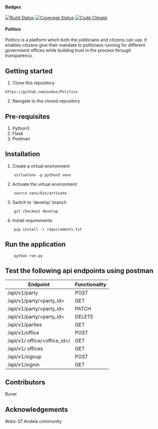 #### Badges

[![Build Status](https://travis-ci.org/exdus/Politico.svg?branch=develop)](https://travis-ci.org/exdus/Politico)
[![Coverage Status](https://coveralls.io/repos/github/exdus/Politico/badge.svg?branch=develop)](https://coveralls.io/github/exdus/Politico?branch=develop)
[![Code Climate](https://codeclimate.com/github/codeclimate/codeclimate/badges/gpa.svg)](https://codeclimate.com/github/<exdus>/<Politico>)

#### Politico

Politico is a platform which both the politicians and citizens can use. It enables citizens give their mandate to politicians running for different government offices while building trust in the process through transparency. 



Getting started
--------------------
1. Clone this repository
```
https://github.com/exdus/Politico
```

2. Navigate to the cloned repository

Pre-requisites
----------------------
1. Python3
2. Flask
3. Postman

Installation
---------------------------------
1. Create a virtual environment
```
    virtualenv -p python3 venv
```

2. Activate the virtual environment
```
    source venv/bin/activate
```

3. Switch to 'develop' branch
```
    git checkout develop
```

4. Install requirements
```
    pip install -r requirements.txt
```

Run the application
---------------------------------
```
    python run.py
```
Test the following api endpoints using postman
-----------------------------------------------

| Endpoint | Functionality |
----------|---------------
/api/v1/party             | POST    | Create a party record
/api/v1/party/<party_id>  | GET     |Fetch a specific party record
/api/v1/party/<party_id>  | PATCH     |Edit a given party record
/api/v1/party/<party_id>  | DELETE  |delete a specific party record
/api/v1/parties           | GET	    |Fetch all party records
/api/v1/office            | POST	|Create a political office 
/api/v1/ office/<office_id>/|GET    | get specific office details
/api/v1/ offices          | GET	    |View all political offices
/api/v1/signup            | POST    |sign up for an account
/api/v1/signin            | GET     |sign into the api


	
Contributors
-----------------------------
Bunei



Acknowledgements
--------------------------------
#nbo-37
Andela community

